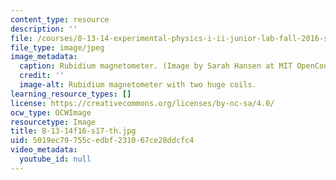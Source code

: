 ```yaml
---
content_type: resource
description: ''
file: /courses/8-13-14-experimental-physics-i-ii-junior-lab-fall-2016-spring-2017/5019ec79755cedbf231067ce28ddcfc4_8-13-14f16-s17-th.jpg
file_type: image/jpeg
image_metadata:
  caption: Rubidium magnetometer. (Image by Sarah Hansen at MIT OpenCourseWare.)
  credit: ''
  image-alt: Rubidium magnetometer with two huge coils.
learning_resource_types: []
license: https://creativecommons.org/licenses/by-nc-sa/4.0/
ocw_type: OCWImage
resourcetype: Image
title: 8-13-14f16-s17-th.jpg
uid: 5019ec79-755c-edbf-2310-67ce28ddcfc4
video_metadata:
  youtube_id: null
---
```

